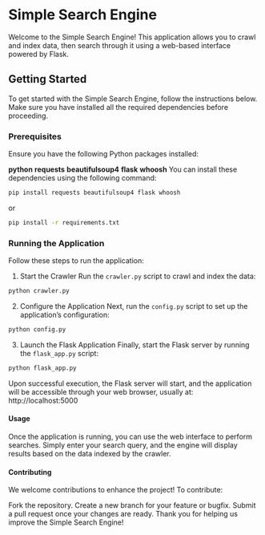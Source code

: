 # Simple Search Engine
Welcome to the Simple Search Engine! This application allows you to crawl and index data, then search through it using a web-based interface powered by Flask.

## Getting Started
To get started with the Simple Search Engine, follow the instructions below. Make sure you have installed all the required dependencies before proceeding.

### Prerequisites
Ensure you have the following Python packages installed:

**python**
**requests**
**beautifulsoup4**
**flask**
**whoosh**
You can install these dependencies using the following command:

```bash
pip install requests beautifulsoup4 flask whoosh
```
or 
```bash
pip install -r requirements.txt
```

### Running the Application
Follow these steps to run the application:

1. Start the Crawler
Run the `crawler.py` script to crawl and index the data:

```bash
python crawler.py
```

2. Configure the Application
Next, run the `config.py` script to set up the application’s configuration:

```bash
python config.py
```

3. Launch the Flask Application
Finally, start the Flask server by running the `flask_app.py` script:

```bash
python flask_app.py
```
Upon successful execution, the Flask server will start, and the application will be accessible through your web browser, usually at:
http://localhost:5000

#### Usage
Once the application is running, you can use the web interface to perform searches. Simply enter your search query, and the engine will display results based on the data indexed by the crawler.

#### Contributing
We welcome contributions to enhance the project! To contribute:

Fork the repository.
Create a new branch for your feature or bugfix.
Submit a pull request once your changes are ready.
Thank you for helping us improve the Simple Search Engine!

